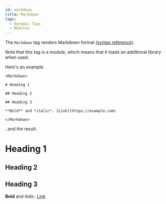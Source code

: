 ```yaml
---
id: markdown
title: Markdown
tags:
  - Dynamic Tags
  - Modules
---
```

The `Markdown` tag renders Markdown format ([syntax reference](https://www.markdownguide.org/basic-syntax)).

Note that this tag is a module, which means that it loads an additional library when used.

Here's an example.

```markup
<Markdown>

# Heading 1

## Heading 2

## Heading 3

**Bold** and *italic*. [Link](https://example.com)

</Markdown>
```

..and the result.

# Heading 1

## Heading 2

## Heading 3

**Bold** and _italic_. [Link](https://example.com)